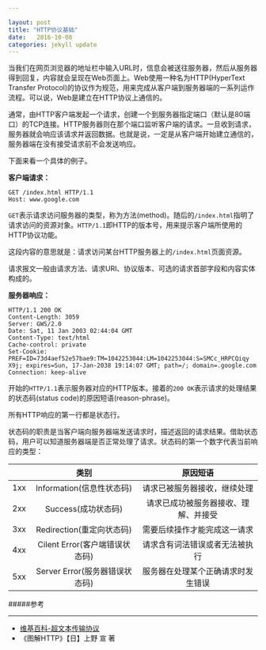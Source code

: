```yaml
---

layout: post
title: "HTTP协议基础"
date:   2016-10-08 
categories: jekyll update
---
```



当我们在网页浏览器的地址栏中输入URL时，信息会被送往服务器，然后从服务器得到回复，内容就会呈现在Web页面上。Web使用一种名为HTTP(HyperText Transfer Protocol)的协议作为规范，用来完成从客户端到服务器端的一系列运作流程。可以说，Web是建立在HTTP协议上通信的。

通常，由HTTP客户端发起一个请求，创建一个到服务器指定端口（默认是80端口）的TCP连接。HTTP服务器则在那个端口监听客户端的请求。一旦收到请求，服务器就会响应该请求并返回数据。也就是说，一定是从客户端开始建立通信的，服务器端在没有接受请求前不会发送响应。

下面来看一个具体的例子。

**客户端请求：**

    GET /index.html HTTP/1.1
    Host: www.google.com
    
`GET`表示请求访问服务器的类型，称为方法(method)。随后的`/index.html`指明了请求访问的资源对象。`HTTP/1.1`即HTTP的版本号，用来提示客户端所使用的HTTP协议功能。

这段内容的意思就是：请求访问某台HTTP服务器上的`/index.html`页面资源。

请求报文一般由请求方法、请求URI、协议版本、可选的请求首部字段和内容实体构成的。
   

**服务器响应：**

	HTTP/1.1 200 OK
    Content-Length: 3059
    Server: GWS/2.0
    Date: Sat, 11 Jan 2003 02:44:04 GMT
    Content-Type: text/html
    Cache-control: private
    Set-Cookie: PREF=ID=73d4aef52e57bae9:TM=1042253044:LM=1042253044:S=SMCc_HRPCQiqy
    X9j; expires=Sun, 17-Jan-2038 19:14:07 GMT; path=/; domain=.google.com
    Connection: keep-alive

开始的`HTTP/1.1`表示服务器对应的HTTP版本。接着的`200 OK`表示请求的处理结果的状态码(status code)的原因短语(reason-phrase)。

所有HTTP响应的第一行都是状态行。

状态码的职责是当客户端向服务器端发送请求时，描述返回的请求结果。借助状态码，用户可以知道服务器端是否正常处理了请求。状态码的第一个数字代表当前响应的类型：

|         |类别|原因短语|
|---------|:----:|:-------:|
| 1xx |Information(信息性状态码)|请求已被服务器接收，继续处理|
| 2xx |Success(成功状态码)|请求已成功被服务器接收、理解、并接受|
| 3xx |Redirection(重定向状态码)|需要后续操作才能完成这一请求|
| 4xx |Cilent Error(客户端错误状态码)|请求含有词法错误或者无法被执行|
| 5xx |Server Error(服务器错误状态码)|服务器在处理某个正确请求时发生错误|




















#####参考
***
* [维基百科-超文本传输协议](https://zh.wikipedia.org/wiki/%E8%B6%85%E6%96%87%E6%9C%AC%E4%BC%A0%E8%BE%93%E5%8D%8F%E8%AE%AE)
* 《图解HTTP》【日】上野 宣 著


